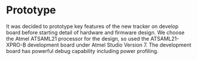 # PrototypeIt was decided to prototype key features of the new tracker on develop board before starting detail of hardware and firmware design.We choose the Atmel ATSAML21 processor for the design, so used the ATSAML21-XPRO-B development board under Atmel Studio Version 7. The development board has powerful debug capability including power profiling.